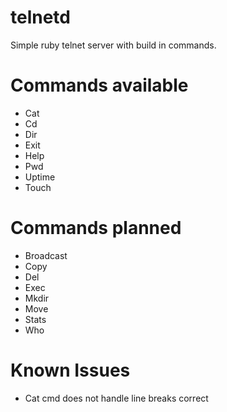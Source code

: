 telnetd
=======

Simple ruby telnet server with build in commands.

Commands available
==================
- Cat
- Cd
- Dir
- Exit
- Help
- Pwd
- Uptime
- Touch

Commands planned
==================
- Broadcast
- Copy
- Del
- Exec
- Mkdir
- Move
- Stats
- Who

Known Issues
============
- Cat cmd does not handle line breaks correct